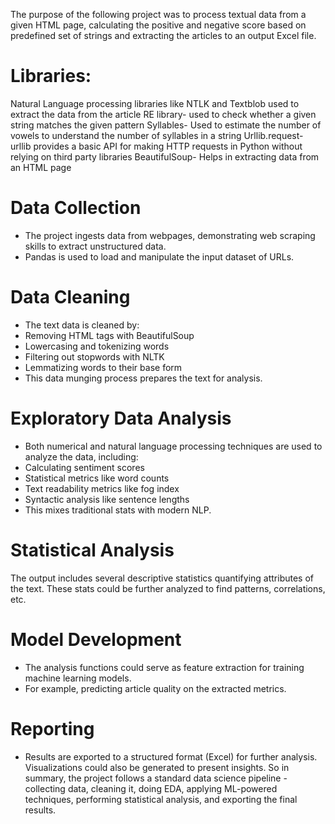 
The purpose of the following project was to process textual data from a given HTML page, calculating the positive and negative score based on predefined set of strings and extracting the articles to an output
Excel file.

# Libraries: 
Natural Language processing libraries like NTLK and Textblob used to extract the data from the article
RE library- used to check whether a given string matches the given pattern
Syllables- Used to estimate the number of vowels to understand the number of syllables in a string
Urllib.request- urllib provides a basic API for making HTTP requests in Python without relying on third party libraries
BeautifulSoup- Helps in extracting data from an HTML page

# Data Collection
- The project ingests data from webpages, demonstrating web scraping skills to extract unstructured data.
- Pandas is used to load and manipulate the input dataset of URLs.
# Data Cleaning
- The text data is cleaned by:
- Removing HTML tags with BeautifulSoup
- Lowercasing and tokenizing words
- Filtering out stopwords with NLTK
- Lemmatizing words to their base form
- This data munging process prepares the text for analysis.
# Exploratory Data Analysis
- Both numerical and natural language processing techniques are used to analyze the data, including:
- Calculating sentiment scores
- Statistical metrics like word counts
- Text readability metrics like fog index
- Syntactic analysis like sentence lengths
- This mixes traditional stats with modern NLP.
# Statistical Analysis
The output includes several descriptive statistics quantifying attributes of the text.
These stats could be further analyzed to find patterns, correlations, etc.
# Model Development
- The analysis functions could serve as feature extraction for training machine learning models.
- For example, predicting article quality on the extracted metrics.
# Reporting
- Results are exported to a structured format (Excel) for further analysis.
  Visualizations could also be generated to present insights.
So in summary, the project follows a standard data science pipeline - collecting data, cleaning it, doing EDA, applying ML-powered techniques, performing statistical analysis, and exporting the final results.

